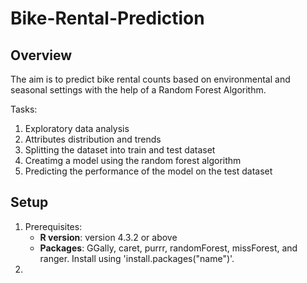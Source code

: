 # Bike-Rental-Prediction
## Overview

The aim is to predict bike rental counts based on environmental and seasonal settings with the help of a Random Forest Algorithm.

Tasks:
1. Exploratory data analysis
2. Attributes distribution and trends
3. Splitting the dataset into train and test dataset
4. Creatimg a model using the random forest algorithm
5. Predicting the performance of the model on the test dataset

## Setup
1. Prerequisites:
   - **R version**:  version 4.3.2 or above
   - **Packages**:  GGally, caret, purrr, randomForest, missForest,  and ranger. Install using 'install.packages("name")'. 
2. 
   
